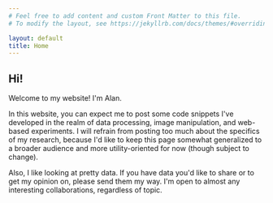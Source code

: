 ```yaml
---
# Feel free to add content and custom Front Matter to this file.
# To modify the layout, see https://jekyllrb.com/docs/themes/#overriding-theme-defaults

layout: default
title: Home
---
```


## Hi!

Welcome to my website! I'm Alan.  

In this website, you can expect me to post some code snippets I've developed in the realm of data processing, image manipulation, and web-based experiments. I will refrain from posting too much about the specifics of my research, because I'd like to keep this page somewhat generalized to a broader audience and more utility-oriented for now (though subject to change).  

Also, I like looking at pretty data. If you have data you'd like to share or to get my opinion on, please send them my way. I'm open to almost any interesting collaborations, regardless of topic.